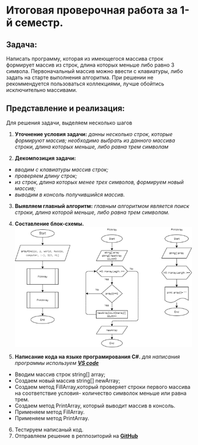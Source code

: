 # **Итоговая проверочная работа за 1-й семестр.**
## Задача:
Написать программу, которая из имеющегося массива строк формирует массив из строк, длина которых меньше либо равно 3 символа. Первоначальный массив можно ввести с клавиатуры, либо задать на старте выполнения алгоритма. При решении не рекоммендуется пользоваться коллекциями, лучше обойтись исключительно массивами.

## Представление и реализация:
Для решения задачи, выделяем несколько шагов 
1. **Уточнение условия задачи:** 
*данны несколько строк, которые формируют массив; необходимо выбрать из данного массива строки, длина которых меньше, либо равна трем символам*

2. **Декомпозиция задачи:**
* *вводим с клавиатуры массив строк;*
* *проверяем длину строк;*
* *из строк, длина которых менее трех символов, формируем новый массив;*
* *выводим в консоль получившийся массив.*

3. **Выявляем главный алгоритм:** *главным алгоритмом является поиск строки, длина которой меньше, либо равна трем символам.*
4. **Составление блок-схемы.** ![Блок-схема](Блок-схема.png)

5. **Написание кода на языке програмирования C#.**
*для написания программы используем **[VS code](https://code.visualstudio.com/download)***
* Вводим массив строк string[] array;
* Создаем новый массив string[] newArray;
* Создаем метод FillArray,который проверяет строки первого массива на соответствие условия- количество символок меньше или равна трем.
* Создаем метод PrintArray, который выводит массив в консоль.
* Применяем метод FillArray.
* Применяем метод PrintArray.
6. Тестируем написаный код.
7. Отправляем решение в реппозиторий на **[GitHub](https://github.com/DmitryZhuravel/Final_control_work)**